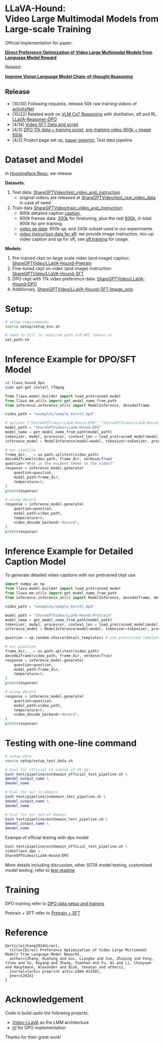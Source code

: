 # <h1>LLaVA-Hound:<br> Video Large Multimodal Models from Large-scale Training</h1>

Official implementation for paper: 

[**Direct Preference Optimization of Video Large Multimodal Models from Language Model Reward**](https://arxiv.org/abs/2404.01258)

Related:

[**Improve Vision Language Model Chain-of-thought Reasoning**](https://arxiv.org/abs/2410.16198)

## Release
- [10/30] Following requests, release 50k raw training videos of [activityNet](https://huggingface.co/datasets/ShareGPTVideo/train_raw_video)
- [10/22] Related work on [VLM CoT Reasoning](https://arxiv.org/abs/2410.16198) with distillation, sft and RL. [LLaVA-Reasoner-DPO](https://github.com/RifleZhang/LLaVA-Reasoner-DPO)
- [4/14] [Video SFT Data and script](https://github.com/RifleZhang/LLaVA-Hound-DPO/blob/main/llava_hound_dpo/sft_scripts/README.md)
- [4/3] [DPO 17k data + training script](https://github.com/RifleZhang/LLaVA-Hound-DPO/blob/main/llava_hound_dpo/dpo_scripts/README.md), [pre-training video 900k + image 650k](https://github.com/RifleZhang/LLaVA-Hound-DPO/blob/main/llava_hound_dpo/sft_scripts/README.md)
- [4/2] Project page set up, [paper preprint](https://arxiv.org/abs/2404.01258), Test data pipeline

# Dataset and Model
In [Huggingface Repo](https://huggingface.co/ShareGPTVideo), we release

**Datasets**:
1. Test data: [ShareGPTVideo/test_video_and_instruction](https://huggingface.co/datasets/ShareGPTVideo/test_video_and_instruction/tree/main)
   - original videos are released at [ShareGPTVideo/test_raw_video_data](https://huggingface.co/datasets/ShareGPTVideo/test_raw_video_data) in case of need.
2. Train data [ShareGPTVideo/train_video_and_instruction](https://huggingface.co/datasets/ShareGPTVideo/train_video_and_instruction/blob/main/README.md):
   - 900k detailed caption  [caption](n/pretrain/video_caption_pretrain.jsonl),
   - 900k frames data: [300k](https://huggingface.co/datasets/ShareGPTVideo/train_video_and_instruction/tree/main/train_300k) for finetuning, plus the rest [600k](https://huggingface.co/datasets/ShareGPTVideo/train_video_and_instruction/tree/main/train_600k), in total 900k for pre-training.
   - [video qa data](https://huggingface.co/datasets/ShareGPTVideo/train_video_and_instruction/tree/main/video_instruction/train/qa): 900k qa, and 240k subset used in our experiments.
   - [video instruction data for sft](https://huggingface.co/datasets/ShareGPTVideo/train_video_and_instruction/tree/main/video_instruction/train/sft): we provide image instruction, mix-up video caption and qa for sft, see [sft training](https://github.com/RifleZhang/LLaVA-Hound-DPO/blob/main/llava_hound_dpo/sft_scripts/README.md) for usage.


**Models**:
1. Pre-trained ckpt on large scale video (and image) caption: [ShareGPTVideo/LLaVA-Hound-Pretrain](ShareGPTVideo/LLaVA-Hound-Pretrain)
2. Fine-tuned ckpt on video (and image) instruction: [ShareGPTVideo/LLaVA-Hound-SFT](https://huggingface.co/ShareGPTVideo/LLaVA-Hound-SFT)
3. DPO ckpt with 17k video preference data: [ShareGPTVideo/LLaVA-Hound-DPO](https://huggingface.co/ShareGPTVideo/LLaVA-Hound-DPO)
4. Additionaly, [ShareGPTVideo/LLaVA-Hound-SFT-Image_only](https://huggingface.co/ShareGPTVideo/LLaVA-Hound-SFT-Image_only/settings)
# Setup:
```bash
# setup requirements
source setup/setup_env.sh

# need to fill in required path and API tokens at
set_path.sh
```

# Inference Example for DPO/SFT Model
```bash
cd llava_hound_dpo
sudo apt-get install ffmpeg
```

```python
from llava.model.builder import load_pretrained_model
from llava.mm_utils import get_model_name_from_path
from inference.inference_utils import ModelInference, decode2frame

video_path = "examples/sample_msrvtt.mp4"

# options ["ShareGPTVideo/LLaVA-Hound-DPO", "ShareGPTVideo/LLaVA-Hound-SFT", "ShareGPTVideo/LLaVA-Hound-SFT-Image_only"]
model_path = "ShareGPTVideo/LLaVA-Hound-DPO" 
model_name = get_model_name_from_path(model_path)
tokenizer, model, processor, context_len = load_pretrained_model(model_path, model_base = None, model_name=model_name, cache_dir=os.environ['CACHE_DIR'])
inference_model = ModelInference(model=model, tokenizer=tokenizer, processor=processor, context_len=context_len)

# our pipeline
frame_dir, _ = os.path.splitext(video_path)
decode2frame(video_path, frame_dir, verbose=True)
question="What is the evident theme in the video?"
response = inference_model.generate(
    question=question,
    modal_path=frame_dir,
    temperature=0,
)
print(response)

# using decord 
response = inference_model.generate(
    question=question,
    modal_path=video_path,
    temperature=0,
    video_decode_backend="decord",
)
print(response)
```

# Inference Example for Detailed Caption Model
To generate detailed video captions with our pretrained ckpt use
```python
import numpy as np
from llava.model.builder import load_pretrained_model
from llava.mm_utils import get_model_name_from_path
from inference.inference_utils import ModelInference, decode2frame, detail_templates

video_path = "examples/sample_msrvtt.mp4"

model_path = "ShareGPTVideo/LLaVA-Hound-Pretrain"
model_name = get_model_name_from_path(model_path)
tokenizer, model, processor, context_len = load_pretrained_model(model_path, model_base = None, model_name=model_name, cache_dir=os.environ['CACHE_DIR'])
inference_model = ModelInference(model=model, tokenizer=tokenizer, processor=processor, context_len=context_len)

question = np.random.choice(detail_templates) # use pretrained template questions

# our pipeline
frame_dir, _ = os.path.splitext(video_path)
decode2frame(video_path, frame_dir, verbose=True)
response = inference_model.generate(
    question=question,
    modal_path=frame_dir,
    temperature=0,
)
print(response)

# using decord 
response = inference_model.generate(
    question=question,
    modal_path=video_path,
    temperature=0,
    video_decode_backend="decord",
)
print(response)
```

# Testing with one-line command 
```bash
# setup data
source setup/setup_test_data.sh

# Eval for official (a subset of 5k qa)
bash test/pipeline/outdomain_official_test_pipeline.sh \
$model_output_name \
$model_name

# Eval for our in-domain
bash test/pipeline/indomain_test_pipeline.sh \
$model_output_name \
$model_name

# Eval for our out-of-domain 
bash test/pipeline/outdomain_test_pipeline.sh \
$model_output_name \
$model_name
```
Exampe of official testing with dpo model
```bash
bash test/pipeline/outdomain_official_test_pipeline.sh \
videollava_dpo \
ShareGPTVideo/LLaVA-Hound-DPO
```
More details including discussion, other SOTA model testing, customized model testing, refer to [test readme](https://github.com/RifleZhang/LLaVA-Hound-DPO/blob/main/llava_hound_dpo/test/README.md)

# Training
DPO training refer to [DPO data setup and training](llava_hound_dpo/dpo_scripts/README.md)

Pretrain + SFT refer to [Pretrain + SFT](https://github.com/RifleZhang/LLaVA-Hound-DPO/tree/main/llava_hound_dpo/sft_scripts)

# Reference
```
@article{zhang2024direct,
  title={Direct Preference Optimization of Video Large Multimodal Models from Language Model Reward},
  author={Zhang, Ruohong and Gui, Liangke and Sun, Zhiqing and Feng, Yihao and Xu, Keyang and Zhang, Yuanhan and Fu, Di and Li, Chunyuan and Hauptmann, Alexander and Bisk, Yonatan and others},
  journal={arXiv preprint arXiv:2404.01258},
  year={2024}
}
```

# Acknowledgement
Code is build updo the following projects:
- [Video-LLaVA](https://github.com/PKU-YuanGroup/Video-LLaVA) as the LMM architecture
- [trl](https://github.com/huggingface/trl) for DPO implementation

Thanks for their great work!

